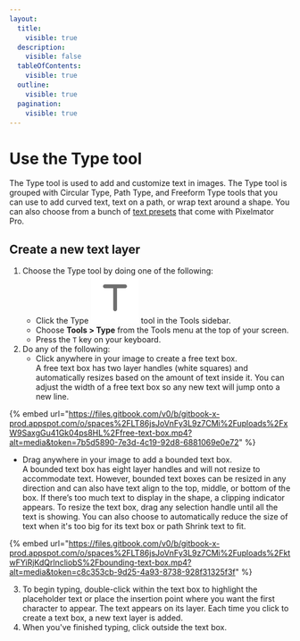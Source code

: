 ```yaml
---
layout:
  title:
    visible: true
  description:
    visible: false
  tableOfContents:
    visible: true
  outline:
    visible: true
  pagination:
    visible: true
---
```


# Use the Type tool

The Type tool is used to add and customize text in images. The Type tool is grouped with Circular Type, Path Type, and Freeform Type tools that you can use to add curved text, text on a path, or wrap text around a shape. You can also choose from a bunch of [text presets](use-the-type-tool/text-style-presets.md) that come with Pixelmator Pro.

## Create a new text layer

1. Choose the Type tool by doing one of the following:
   * Click the Type <img src=".gitbook/assets/Type.png" alt="" data-size="line"> tool in the Tools sidebar.
   * Choose **Tools > Type** from the Tools menu at the top of your screen.
   * Press the `T` key on your keyboard.
2. Do any of the following:
   * Click anywhere in your image to create a free text box. \
     A free text box has two layer handles (white squares) and automatically resizes based on the amount of text inside it. You can adjust the width of a free text box so any new text will jump onto a new line.

{% embed url="https://files.gitbook.com/v0/b/gitbook-x-prod.appspot.com/o/spaces%2FLT86jsJoVnFy3L9z7CMi%2Fuploads%2FxW9SaxgGu41Gk04ps8HL%2Ffree-text-box.mp4?alt=media&token=7b5d5890-7e3d-4c19-92d8-6881069e0e72" %}

* Drag anywhere in your image to add a bounded text box. \
  A bounded text box has eight layer handles and will not resize to accommodate text. However, bounded text boxes can be resized in any direction and can also have text align to the top, middle, or bottom of the box. If there’s too much text to display in the shape, a clipping indicator appears. To resize the text box, drag any selection handle until all the text is showing. You can also choose to automatically reduce the size of text when it's too big for its text box or path Shrink text to fit.

{% embed url="https://files.gitbook.com/v0/b/gitbook-x-prod.appspot.com/o/spaces%2FLT86jsJoVnFy3L9z7CMi%2Fuploads%2FktwFYiRjKdQrlncliobS%2Fbounding-text-box.mp4?alt=media&token=c8c353cb-9d25-4a93-8738-928f31325f3f" %}

3. To begin typing, double-click within the text box to highlight the placeholder text or place the insertion point where you want the first character to appear. The text appears on its layer. Each time you click to create a text box, a new text layer is added.
4. When you've finished typing, click outside the text box.
